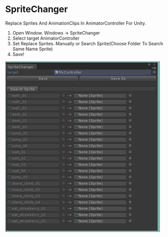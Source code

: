 # SpriteChanger
Replace Sprites And AnimationClips In AnimatorController For Unity.

1. Open Window. Windows -> SpriteChanger
1. Select target AnimatorController
1. Set Replace Sprites.
Manually or Search Sprite(Choose Folder To Search Same Name Sprite)
1. Save!

![screenshot](window.png)
